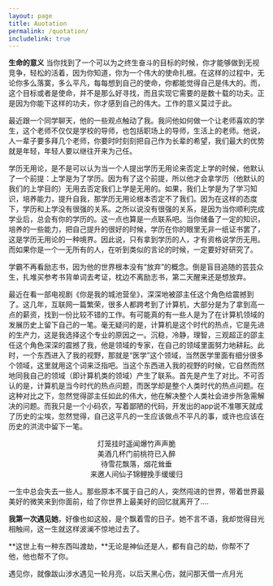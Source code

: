 ```yaml
---
layout: page
title: Auotation
permalink: /quotation/
includelink: true
---
```



<style>
pre.inline {
    background-color: white;
    padding: 0rem 0rem 0rem 0rem !important;
    margin: 0rem 0 !important;
    font-size: 16px;
    overflow: hidden;
}
</style>


**生命的意义** 当你找到了一个可以为之终生奋斗的目标的时候，你才能够做到无视竞争，轻松的活着，因为你知道，你为一个伟大的使命扎根。在这样的过程中，无论你多么落寞，多么平凡，每每想到自己的使命，你都能觉得自己是伟大的。而，这个目标或者是使命，并不是那么好寻找，而且实现它需要的是数十载的功夫。正是因为你能下这样的功夫，你才感到自己的伟大。工作的意义莫过于此。

最近跟一个同学聊天，他的一些观点触动了我。我问他如何做一个让老师喜欢的学生，这个老师不仅仅是学校的导师，也包括职场上的导师，生活上的老师。他说，人一辈子要多拜几个老师，你要时时刻刻把自己作为长辈的希望，我们最大的优势就是年轻，年轻人要以继往开来为己任。

学历无用论，是不是可以认为当一个人提出学历无用论来否定上学的时候，他默认了一个前提：上学是为了学历。因为有了这个前提，所以他才会拿学历（他默认的我们的上学目的）无用去否定我们上学是无用的。如果，我们上学是为了学习知识，培养能力，提升自我，那学历无用论根本否定不了我们。因为在这样的态度下，学历和上学没有很强的关系。之所以说没有很强的关系，是因为当你顺利完成学业后，总会有你的学历的。这一点也算是一点联系吧。当你储备了一定的知识，培养的一些能力，把自己提升的很好的时候，学历在你的眼里无非一纸证书罢了，这是学历无用论的一种境界。因此说，只有拿到学历的人，才有资格说学历无用。而如果你是一个一无所有的人，在听到类似的言论的时候，一定要好好研究了。

学霸不再看励志书，因为他的世界根本没有“放弃”的概念。倒是盲目追随的芸芸众生，扎堆买参考书背单词去考证，枕边不离励志书，第二天醒来还是想放弃。

最近在看一部电视剧《你是我的城池营垒》，深深地被邵主任这个角色给震撼到了。这几年，互联网一篇繁荣，很多人都跨考到了计算机，大部分是为了拿到高一点的薪资，找到一份比较不错的工作。有可能真的有一些人是为了在计算机领域的发展历史上留下自己的一笔。毫无疑问的是，计算机是这个时代的热点，它是先进的生产力，这是我选择这个专业的原因之一。沉稳，冷静，理智，三观超正的邵主任这个角色深深的震撼了我，他是领域的专家，在自己的领域里面努力地耕耘。此时，一个东西进入了我的视野，那就是“医学”这个领域，当然医学里面有细分很多个领域，这里就用这个词来泛指吧。当这个东西进入我的视野的时候，它自然而然地同我自己的领域（即计算机类的领域）产生了联系。首先是产生了对比。不可否认的是，计算机是当今时代的热点问题，而医学却是整个人类时代的热点问题。在这种对比之下，忽然觉得邵主任如此的伟大，他在解决整个人类社会进步所急需解决的问题。而我只是一个小码农，写着鄙陋的代码，开发出的app说不准哪天就成了历史的尘埃，忽然觉得，自己这平凡的一生应该做点不平凡的事，或许也应该在历史的洪流中留下一笔。

<p align="center">灯笼挂时遥闻爆竹声声脆<br/>
美酒几杯门前桃符已入醉<br/>
待雪花飘落，烟花耸垂<br/>
来邀人间仙子锦鲤挽手缓缓归</p>

一生中总会失去一些人。那些原本不属于自己的人，突然闯进的世界，带着世界最美好的微笑来到你面前，给了你世界上最美好的回忆就离开了.... 

**我第一次遇见她**，好像也如这般，是个飘着雪的日子。她不言不语，我却觉得目光相触间，这一生就这样波澜不惊地过去了。

**这世上有一种东西叫渡劫，**无论是神仙还是人，都有自己的劫，你帮不了他，他也帮不了你。

遇见你，就像跋山涉水遇见一轮月亮，以后天黑心伤，就问那天借一点月光


